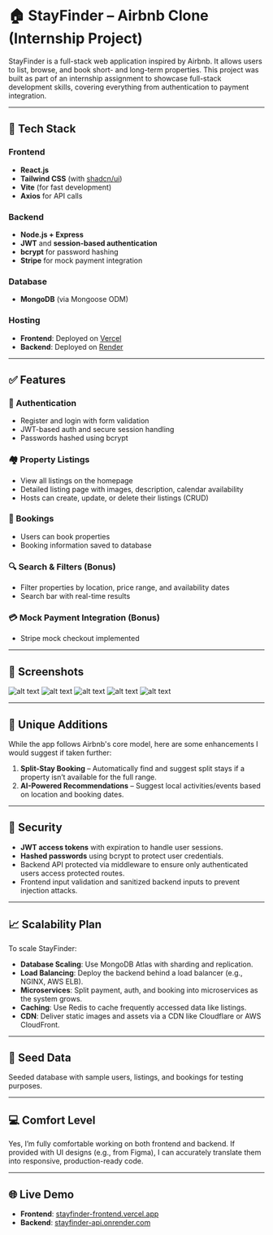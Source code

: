 # 🏠 StayFinder – Airbnb Clone (Internship Project)

StayFinder is a full-stack web application inspired by Airbnb. It allows users to list, browse, and book short- and long-term properties. This project was built as part of an internship assignment to showcase full-stack development skills, covering everything from authentication to payment integration.

---

## 🚀 Tech Stack

### Frontend

- **React.js**
- **Tailwind CSS** (with [shadcn/ui](https://ui.shadcn.com/))
- **Vite** (for fast development)
- **Axios** for API calls

### Backend

- **Node.js + Express**
- **JWT** and **session-based authentication**
- **bcrypt** for password hashing
- **Stripe** for mock payment integration

### Database

- **MongoDB** (via Mongoose ODM)

### Hosting

- **Frontend**: Deployed on [Vercel](https://vercel.com/)
- **Backend**: Deployed on [Render](https://render.com/)

---

## ✅ Features

### 👥 Authentication

- Register and login with form validation
- JWT-based auth and secure session handling
- Passwords hashed using bcrypt

### 🏘 Property Listings

- View all listings on the homepage
- Detailed listing page with images, description, calendar availability
- Hosts can create, update, or delete their listings (CRUD)

### 📅 Bookings

- Users can book properties
- Booking information saved to database

### 🔍 Search & Filters (Bonus)

- Filter properties by location, price range, and availability dates
- Search bar with real-time results

### 💳 Mock Payment Integration (Bonus)

- Stripe mock checkout implemented

---

## 📸 Screenshots

![alt text](/doc/image.png)
![alt text](/doc/image-1.png)
![alt text](/doc/image-2.png)
![alt text](/doc/image-3.png)
![alt text](/doc/image-4.png)

---

## 🧠 Unique Additions

While the app follows Airbnb's core model, here are some enhancements I would suggest if taken further:

1. **Split-Stay Booking** – Automatically find and suggest split stays if a property isn’t available for the full range.
2. **AI-Powered Recommendations** – Suggest local activities/events based on location and booking dates.

---

## 🔐 Security

- **JWT access tokens** with expiration to handle user sessions.
- **Hashed passwords** using bcrypt to protect user credentials.
- Backend API protected via middleware to ensure only authenticated users access protected routes.
- Frontend input validation and sanitized backend inputs to prevent injection attacks.

---

## 📈 Scalability Plan

To scale StayFinder:

- **Database Scaling**: Use MongoDB Atlas with sharding and replication.
- **Load Balancing**: Deploy the backend behind a load balancer (e.g., NGINX, AWS ELB).
- **Microservices**: Split payment, auth, and booking into microservices as the system grows.
- **Caching**: Use Redis to cache frequently accessed data like listings.
- **CDN**: Deliver static images and assets via a CDN like Cloudflare or AWS CloudFront.

---

## 🧪 Seed Data

Seeded database with sample users, listings, and bookings for testing purposes.

---

## 💻 Comfort Level

Yes, I’m fully comfortable working on both frontend and backend. If provided with UI designs (e.g., from Figma), I can accurately translate them into responsive, production-ready code.

---

## 🌐 Live Demo

- **Frontend**: [stayfinder-frontend.vercel.app](https://stayfinder-frontend.vercel.app)
- **Backend**: [stayfinder-api.onrender.com](https://stayfinder-api.onrender.com)

